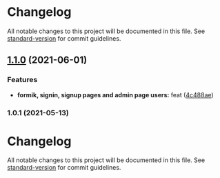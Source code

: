 # Changelog

All notable changes to this project will be documented in this file. See [standard-version](https://github.com/conventional-changelog/standard-version) for commit guidelines.

## [1.1.0](https://github.com/nu-c3lab/satyrn-ux/compare/v1.0.1...v1.1.0) (2021-06-01)


### Features

* **formik, signin, signup pages and admin page users:** feat ([4c488ae](https://github.com/nu-c3lab/satyrn-ux/commit/4c488aec98ff70075d0917c437b1eec6ecc4b0f3))

### 1.0.1 (2021-05-13)

# Changelog

All notable changes to this project will be documented in this file. See [standard-version](https://github.com/conventional-changelog/standard-version) for commit guidelines.